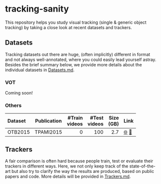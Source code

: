 # tracking-sanity
This repository helps you study visual tracking (single & generic object tracking) by taking a close look at recent datasets and trackers.

## Datasets
Tracking datasets out there are huge, (often implicitly) different in format and not always well-annotated, where you could easily lead yourself astray. Besides the brief summary below, we provide more details about the individual datasets in [Datasets.md](Datasets.md).
### VOT
Coming soon!
### Others
| Dataset         | Publication | #Train <br> videos | #Test <br> videos | Size <br> (GB) | Link |
| :-------------- | :---------: | -----------------: | ----------------: | -------------: | :--- |
| OTB2015         |  TPAMI2015  |                  0 |               100 |            2.7 | [:globe_with_meridians:](http://cvlab.hanyang.ac.kr/tracker_benchmark/datasets.html)       [:memo:](https://faculty.ucmerced.edu/mhyang/papers/pami15_tracking_benchmark.pdf) |

## Trackers
A fair comparison is often hard because people train, test or evaluate their trackers in different ways. Here, we not only keep track of the state-of-the-art but also try to clarify the way the results are produced, based on public papers and code. More details will be provided in [Trackers.md](Trackers.md).

